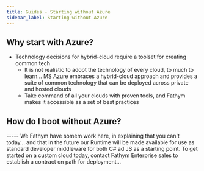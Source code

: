 ```yaml
---
title: Guides - Starting without Azure
sidebar_label: Starting without Azure
---
```


## Why start with Azure?

- Technology decisions for hybrid-cloud require a toolset for creating common tech
  - It is not realistic to adopt the technology of every cloud, to much to learn...  MS Azure embraces a hybrid-cloud approach and provides a suite of common technology that can be deployed across private and hosted clouds
  - Take command of all your clouds with proven tools, and Fathym makes it accessible as a set of best practices

## How do I boot without Azure?

----- We Fathym have somem work here, in explaining that you can't today... and that in the future our Runtime will be made available for use as standard developer middleware for both C# ad JS as a starting point.  To get started on a custom cloud today, contact Fathym Enterprise sales to establish a contract on path for deployment...
